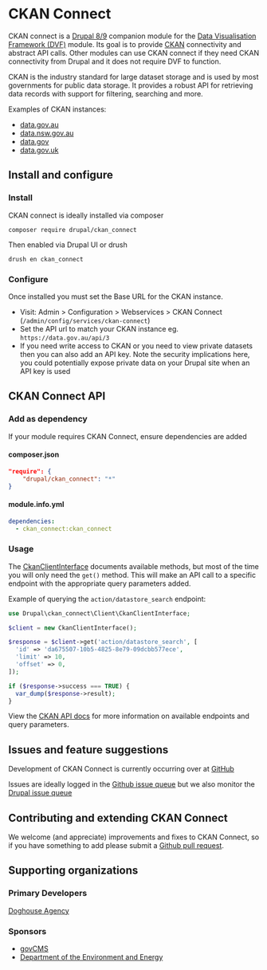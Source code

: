 # CKAN Connect

CKAN connect is a [Drupal 8/9](https://www.drupal.org/project/ckan_connect) companion module for the
[Data Visualisation Framework (DVF)](https://github.com/govCMS/dvf) module. Its goal is to provide
[CKAN](https://ckan.org/) connectivity and abstract API calls. Other modules can use CKAN connect
if they need CKAN connectivity from Drupal and it does not require DVF to function.

CKAN is the industry standard for large dataset storage and is used by most governments for public
data storage. It provides a robust API for retrieving data records with support for filtering,
searching and more.

Examples of CKAN instances:
* [data.gov.au](https://data.gov.au/)
* [data.nsw.gov.au](https://data.nsw.gov.au/)
* [data.gov](https://data.gov/)
* [data.gov.uk](https://data.gov.uk/)

## Install and configure

### Install
CKAN connect is ideally installed via composer
```
composer require drupal/ckan_connect
```
Then enabled via Drupal UI or drush
```
drush en ckan_connect
```

### Configure

Once installed you must set the Base URL for the CKAN instance.

* Visit: Admin > Configuration > Webservices > CKAN Connect (`/admin/config/services/ckan-connect`)
* Set the API url to match your CKAN instance eg. `https://data.gov.au/api/3`
* If you need write access to CKAN or you need to view private datasets then you can also
  add an API key. Note the security implications here, you could potentially expose private
  data on your Drupal site when an API key is used

## CKAN Connect API

### Add as dependency

If your module requires CKAN Connect, ensure dependencies are added

#### composer.json
```json
"require": {
    "drupal/ckan_connect": "*"
}
```

#### module.info.yml
```yml
dependencies:
  - ckan_connect:ckan_connect
```

### Usage

The [CkanClientInterface](https://github.com/govCMS/ckan_connect/blob/8.x-1.x/src/Client/CkanClientInterface.php)
documents available methods, but most of the time you will only need the `get()` method. This
will make an API call to a specific endpoint with the appropriate query parameters added.

Example of querying the `action/datastore_search` endpoint:

```php
use Drupal\ckan_connect\Client\CkanClientInterface;

$client = new CkanClientInterface();

$response = $client->get('action/datastore_search', [
  'id' => 'da675507-10b5-4825-8e79-09dcbb577ece',
  'limit' => 10,
  'offset' => 0,
]);

if ($response->success === TRUE) {
  var_dump($response->result);
}
```

View the [CKAN API docs](https://docs.ckan.org/en/2.9/api/) for more information on available endpoints
and query parameters.

## Issues and feature suggestions

Development of CKAN Connect is currently occurring over at [GitHub](https://github.com/govCMS/ckan_connect)

Issues are ideally logged in the [Github issue queue](https://github.com/govCMS/ckan_connect/issues)
but we also monitor the [Drupal issue queue](https://www.drupal.org/project/ckan_connect/dvf)

## Contributing and extending CKAN Connect

We welcome (and appreciate) improvements and fixes to CKAN Connect, so if you have something to add
please submit a [Github pull request](https://github.com/govCMS/ckan_connect/pulls).

## Supporting organizations

### Primary Developers

[Doghouse Agency](http://doghouse.agency)

### Sponsors

* [govCMS](https://www.govcms.gov.au/)
* [Department of the Environment and Energy](http://www.environment.gov.au/)
